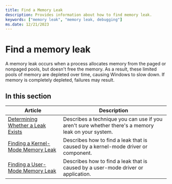 ```yaml
---
title: Find a Memory Leak
description: Provides information about how to find memory leak.
keywords: ["memory leak", "memory leak, debugging"]
ms.date: 12/21/2023
---
```


# Find a memory leak

A memory leak occurs when a process allocates memory from the paged or nonpaged pools, but doesn't free the memory. As a result, these limited pools of memory are depleted over time, causing Windows to slow down. If memory is completely depleted, failures may result.

## In this section

| Article | Description |
|---|---|
| [Determining Whether a Leak Exists](determining-whether-a-leak-exists.md) | Describes a technique you can use if you aren't sure whether there's a memory leak on your system. |
| [Finding a Kernel-Mode Memory Leak](finding-a-kernel-mode-memory-leak.md) | Describes how to find a leak that is caused by a kernel-mode driver or component. |
| [Finding a User-Mode Memory Leak](finding-a-user-mode-memory-leak.md) | Describes how to find a leak that is caused by a user-mode driver or application. |
